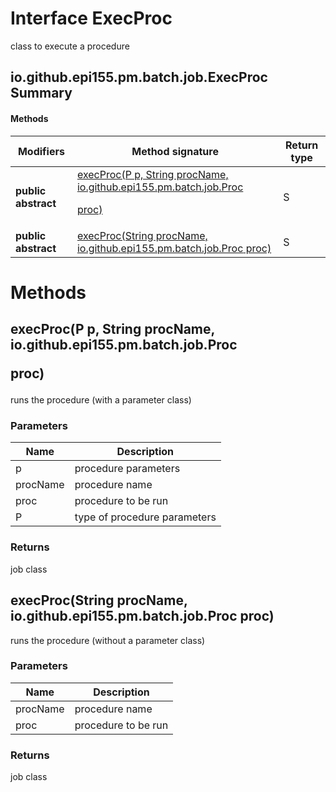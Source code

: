 Interface ExecProc
==================
class to execute a procedure

io.github.epi155.pm.batch.job.ExecProc Summary
-------
#### Methods
| Modifiers           | Method signature                                                                                                                              | Return type |
| ------------------- | --------------------------------------------------------------------------------------------------------------------------------------------- | ----------- |
| **public abstract** | [execProc(P p, String procName, io.github.epi155.pm.batch.job.Proc<P> proc)](#execprocp-p-string-procname-iogithubepi155pmbatchjobprocp-proc) | S           |
| **public abstract** | [execProc(String procName, io.github.epi155.pm.batch.job.Proc<Void> proc)](#execprocstring-procname-iogithubepi155pmbatchjobprocvoid-proc)    | S           |

Methods
=======
execProc(P p, String procName, io.github.epi155.pm.batch.job.Proc<P> proc)
--------------------------------------------------------------------------
runs the procedure (with a parameter class)

### Parameters

| Name     | Description                  |
| -------- | ---------------------------- |
| p        | procedure parameters         |
| procName | procedure name               |
| proc     | procedure to be run          |
| P        | type of procedure parameters |

### Returns

job class


execProc(String procName, io.github.epi155.pm.batch.job.Proc<Void> proc)
------------------------------------------------------------------------
runs the procedure (without a parameter class)

### Parameters

| Name     | Description         |
| -------- | ------------------- |
| procName | procedure name      |
| proc     | procedure to be run |

### Returns

job class


